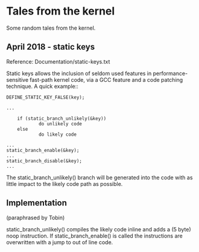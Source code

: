 Tales from the kernel
=====================

Some random tales from the kernel.

April 2018 - static keys
------------------------

Reference: Documentation/static-keys.txt

Static keys allows the inclusion of seldom used features in
performance-sensitive fast-path kernel code, via a GCC feature and a code
patching technique. A quick example::

	DEFINE_STATIC_KEY_FALSE(key);

	...

        if (static_branch_unlikely(&key))
                do unlikely code
        else
                do likely code

	...
	static_branch_enable(&key);
	...
	static_branch_disable(&key);
	...

The static_branch_unlikely() branch will be generated into the code with as little
impact to the likely code path as possible.


Implementation
--------------

(paraphrased by Tobin)

static_branch_unlikely() compiles the likely code inline and adds a (5 byte)
noop instruction.  If static_branch_enable() is called the instructions are
overwritten with a jump to out of line code.